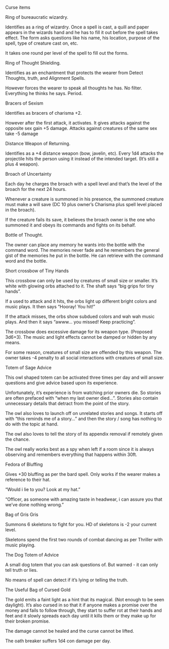Curse items

Ring of bureaucratic wizardry.

Identifies as a ring of wizardry.  Once a spell is cast, a quill and paper appears in the wizards hand and he has to fill it out before the spell takes effect.  The form asks questions like his name, his location, purpose of the spell, type of creature cast on, etc.  

It takes one round per level of the spell to fill out the forms.  

Ring of Thought Shielding.

Identifies as an enchantment that protects the wearer from Detect Thoughts, truth, and Alignment Spells.

However forces the wearer to speak all thoughts he has.  No filter.  Everything he thinks he says.  Period.

Bracers of Sexism 

Identifies as bracers of charisma +2.

However after the first attack, it activates.  It gives attacks against the opposite sex gain +5 damage.  Attacks against creatures of the same sex take -5 damage

Distance Weapon of Returning.  

Identifies as a +4 distance weapon (bow, javelin, etc).  Every 1d4 attacks the projectile hits the person using it instead of the intended target.  (It’s still a plus 4 weapon).

Broach of Uncertainty 

Each day he charges the broach with a spell level and that’s the level of the broach for the next 24 hours.

Whenever a creature is summoned in his presence, the summoned creature must make a will save (DC 10 plus owner’s Charisma plus spell level placed in the broach).  

If the creature fails its save, it believes the broach owner is the one who summoned it and obeys its commands and fights on its behalf.  

Bottle of Thought.

The owner can place any memory he wants into the bottle with the command word.  The memories never fade and he remembers the general gist of the memories he put in the bottle.  He can retrieve with the command word and the bottle.

Short crossbow of Tiny Hands 

This crossbow can only be used by creatures of small size or smaller.  It’s white with glowing orbs attached to it.  The shaft says “big grips for tiny hands”.  

If a used to attack and it hits, the orbs light up different bright colors and music plays.  It then says “Hooray!  You hit!”

If the attack misses, the orbs show subdued colors and wah wah music plays.  And then it says “awww... you missed!  Keep practicing”.  

The crossbow does excessive damage for its weapon type.  (Proposed 3d6+3).  The music and light effects cannot be damped or hidden by any means.  

For some reason, creatures of small size are offended by this weapon.  The owner takes -4 penalty to all social interactions with creatures of small size.  

Totem of Sage Advice

This owl shaped totem can be activated three times per day and will answer questions and give advice based upon its experience.  

Unfortunately, it’s experience is from watching prior owners die.  So stories are often prefaced with “when my last owner died...”. Stories also contain unnecessary details that detract from the point of the story.  

The owl also loves to launch off on unrelated stories and songs.  It starts off with “this reminds me of a story...” and then the story / song has nothing to do with the topic at hand.  

The owl also loves to tell the story of its appendix removal if remotely given the chance.  

The owl really works best as a spy when left if a room since it is always observing and remembers everything that happens within 30ft.

Fedora of Bluffing 

Gives +30 bluffing as per the bard spell.  Only works if the wearer makes a reference to their hat.  

“Would i lie to you?  Look at my hat.”

“Officer, as someone with amazing taste in headwear, i can assure you that we’ve done nothing wrong.”

Bag of Gris Gris 

Summons 6 skeletons to fight for you.  HD of skeletons is -2 your current level.  

Skeletons spend the first two rounds of combat dancing as per Thriller with music playing.

The Dog Totem of Advice

A small dog totem that you can ask questions of.  But warned - it can only tell truth or lies.  

No means of spell can detect if it’s lying or telling the truth.

The Useful Bag of Cursed Gold

The gold emits a faint light as a hint that its magical.  (Not enough to be seen daylight).  It’s also cursed in so that it if anyone makes a promise over the money and fails to follow through, they start to suffer rot at their hands and feet and it slowly spreads each day until it kills them or they make up for their broken promise.  

The damage cannot be healed and the curse cannot be lifted.  

The oath breaker suffers 1d4 con damage per day. 